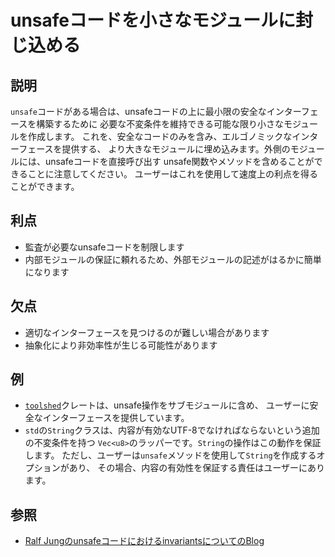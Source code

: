 # unsafeコードを小さなモジュールに封じ込める

## 説明

`unsafe`コードがある場合は、unsafeコードの上に最小限の安全なインターフェースを構築するために
必要な不変条件を維持できる可能な限り小さなモジュールを作成します。
これを、安全なコードのみを含み、エルゴノミックなインターフェースを提供する、
より大きなモジュールに埋め込みます。外側のモジュールには、unsafeコードを直接呼び出す
unsafe関数やメソッドを含めることができることに注意してください。
ユーザーはこれを使用して速度上の利点を得ることができます。

## 利点

- 監査が必要なunsafeコードを制限します
- 内部モジュールの保証に頼れるため、外部モジュールの記述がはるかに簡単になります

## 欠点

- 適切なインターフェースを見つけるのが難しい場合があります
- 抽象化により非効率性が生じる可能性があります

## 例

- [`toolshed`](https://docs.rs/toolshed)クレートは、unsafe操作をサブモジュールに含め、
  ユーザーに安全なインターフェースを提供しています。
- `std`の`String`クラスは、内容が有効なUTF-8でなければならないという追加の不変条件を持つ
  `Vec<u8>`のラッパーです。`String`の操作はこの動作を保証します。
  ただし、ユーザーは`unsafe`メソッドを使用して`String`を作成するオプションがあり、
  その場合、内容の有効性を保証する責任はユーザーにあります。

## 参照

- [Ralf JungのunsafeコードにおけるinvariantsについてのBlog](https://www.ralfj.de/blog/2018/08/22/two-kinds-of-invariants.html)